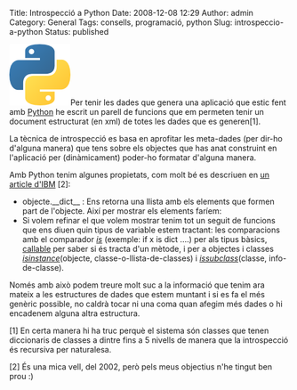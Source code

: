 Title: Introspecció a Python
Date: 2008-12-08 12:29
Author: admin
Category: General
Tags: consells, programació, python
Slug: introspeccio-a-python
Status: published

<img src="./wp-content/uploads/2008/07/python_logo.png" title="Logotip del Python" class="alignright size-full wp-image-377" width="110" height="110" />Per tenir les dades que genera una aplicació que estic fent amb [Python](http://www.python.org "Lloc web del llenguatge de Programació Python") he escrit un parell de funcions que em permeten tenir un document estructurat (en xml) de totes les dades que es generen\[1\].

La tècnica de introspecció es basa en aprofitar les meta-dades (per dir-ho d'alguna manera) que tens sobre els objectes que has anat construint en l'aplicació per (dinàmicament) poder-ho formatar d'alguna manera.

Amb Python tenim algunes propietats, com molt bé es descriuen en [un article d'IBM](http://www.ibm.com/developerworks/library/l-pyint.html "Pàgina d'IBM sobre la introspecció a Python") \[2\]:

- objecte.\_\_dict\_\_ : Ens retorna una llista amb els elements que formen part de l'objecte. Així per mostrar els elements faríem:
- Si volem refinar el que volem mostrar tenim tot un seguit de funcions que ens diuen quin tipus de variable estem tractant: les comparacions amb el comparador [*is*](http://docs.python.org/library/stdtypes.html?highlight=membership#comparisons "Referència al mètode de comparació is") (exemple: if x is dict ....) per als tipus bàsics, [callable](http://docs.python.org/library/functions.html?highlight=callable#callable "Referència a la funció callable") per saber si és tracta d'un mètode, i per a objectes i classes [*isinstance*](http://docs.python.org/library/functions.html?highlight=isinstance#isinstance "Referència a la funció isinstance")(objecte, classe-o-llista-de-classes) i *[issubclass](http://docs.python.org/library/functions.html?highlight=isinstance#issubclass "Referència a la funció isinstance")*(classe, info-de-classe).

Només amb això podem treure molt suc a la informació que tenim ara mateix a les estructures de dades que estem muntant i si es fa el més genèric possible, no caldrà tocar ni una coma quan afegim més dades o hi encadenem alguna altra estructura.

\[1\] En certa manera hi ha truc perquè el sistema són classes que tenen diccionaris de classes a dintre fins a 5 nivells de manera que la introspecció és recursiva per naturalesa.

\[2\] És una mica vell, del 2002, però pels meus objectius n'he tingut ben prou :)
